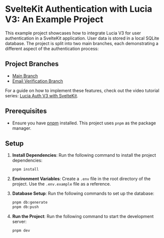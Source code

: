 # SvelteKit Authentication with Lucia V3: An Example Project

This example project showcases how to integrate Lucia V3 for user authentication in a SvelteKit application. User data is stored in a local SQLite database. The project is split into two main branches, each demonstrating a different aspect of the authentication process:

## Project Branches

- [Main Branch](https://github.com/edwardspresume/sveltekit-lucia-auth-v3-example/tree/main)
- [Email Verification Branch](https://github.com/edwardspresume/sveltekit-lucia-auth-v3-example/tree/email_verification)

For a guide on how to implement these features, check out the video tutorial series: [Lucia Auth V3 with SvelteKit](https://youtube.com/playlist?list=PL-thR8qW-CU3ZmizJqrSAatWHh6z_JnS7&si=Qage2gw2mJarmZk4).

## Prerequisites

- Ensure you have [pnpm](https://pnpm.io/) installed. This project uses `pnpm` as the package manager.

## Setup

1. **Install Dependencies**: Run the following command to install the project dependencies:

   ```zsh
   pnpm install
   ```

2. **Environment Variables**: Create a `.env` file in the root directory of the project. Use the `.env.example` file as a reference.

3. **Database Setup**: Run the following commands to set up the database:

   ```zsh
   pnpm db:generate
   pnpm db:push
   ```

4. **Run the Project**: Run the following command to start the development server:

   ```zsh
   pnpm dev
   ```
